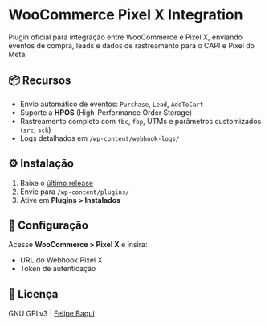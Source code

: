 # WooCommerce Pixel X Integration

Plugin oficial para integração entre WooCommerce e Pixel X, enviando eventos de compra, leads e dados de rastreamento para o CAPI e Pixel do Meta.

## 📦 Recursos
- Envio automático de eventos: `Purchase`, `Lead`, `AddToCart`
- Suporte a **HPOS** (High-Performance Order Storage)
- Rastreamento completo com `fbc`, `fbp`, UTMs e parâmetros customizados (`src`, `sck`)
- Logs detalhados em `/wp-content/webhook-logs/`

## ⚙️ Instalação
1. Baixe o [último release](https://github.com/fbaqui/woocommerce-pixelx-integration/releases)
2. Envie para `/wp-content/plugins/`
3. Ative em **Plugins > Instalados**

## 🔧 Configuração
Acesse **WooCommerce > Pixel X** e insira:
- URL do Webhook Pixel X
- Token de autenticação

## 📜 Licença
GNU GPLv3 | [Felipe Baqui](https://baquiebyte.eti.br)
